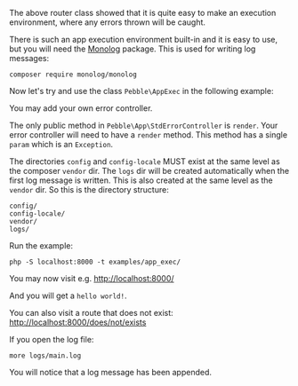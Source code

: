 The above router class showed that it is quite easy to make an
execution environment, where any errors thrown will be caught. 

There is such an app execution environment built-in and it is easy to
use, but you will need the [Monolog](https://github.com/Seldaek/monolog) package. This is used for writing log messages:

    composer require monolog/monolog

Now let's try and use the class `Pebble\AppExec` in the following example:

<!-- include: examples/app_exec/index.php -->

You may add your own error controller.

The only public method in `Pebble\App\StdErrorController` is `render`. 
Your error controller will need to have a `render` method. This method
has a single `param` which is an `Exception`.   

The directories `config` and `config-locale` MUST exist at the same level
as the composer `vendor` dir. The `logs` dir will be created automatically
when the first log message is written. This is also created at the same level
as the `vendor` dir. So this is the directory structure: 

    config/
    config-locale/
    vendor/
    logs/

Run the example:

    php -S localhost:8000 -t examples/app_exec/

You may now visit e.g. [http://localhost:8000/](http://localhost:8000/)

And you will get a `hello world!`. 

You can also visit a route that does not exist: 
[http://localhost:8000/does/not/exists](http://localhost:8000/does/not/exists)

If you open the log file: 

    more logs/main.log

You will notice that a log message has been appended. 
